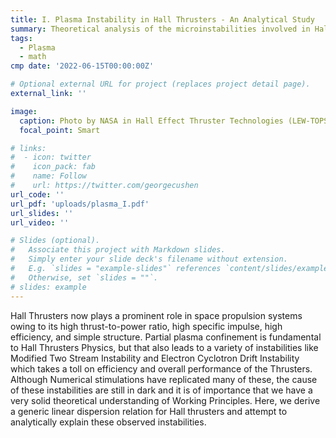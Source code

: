 ```yaml
---
title: I. Plasma Instability in Hall Thrusters - An Analytical Study
summary: Theoretical analysis of the microinstabilities involved in Hall Thruster and derivation of a Generalized Dispersion Relation. Study involves Linearised perturbation of the collisionless Vlasov equations and stability and growth rate analysis using Asymptotic techniques among others.
tags:
  - Plasma
  - math
cmp date: '2022-06-15T00:00:00Z'

# Optional external URL for project (replaces project detail page).
external_link: ''

image:
  caption: Photo by NASA in Hall Effect Thruster Technologies (LEW-TOPS-34)
  focal_point: Smart

# links:
#  - icon: twitter
#    icon_pack: fab
#    name: Follow
#    url: https://twitter.com/georgecushen
url_code: ''
url_pdf: 'uploads/plasma_I.pdf'
url_slides: ''
url_video: ''

# Slides (optional).
#   Associate this project with Markdown slides.
#   Simply enter your slide deck's filename without extension.
#   E.g. `slides = "example-slides"` references `content/slides/example-slides.md`.
#   Otherwise, set `slides = ""`.
# slides: example
---
```


Hall Thrusters now plays a prominent role in space propulsion systems owing to its high thrust-to-power ratio, high specific impulse, high efficiency, and simple structure. Partial plasma confinement is fundamental to Hall Thrusters Physics, but that also leads to a variety of instabilities like Modified Two Stream Instability and Electron Cyclotron Drift Instability which takes a toll on efficiency and overall performance of the Thrusters. Although Numerical stimulations have replicated many of these, the cause of these instabilities are still in dark and it is of importance that we have a very solid theoretical understanding of Working Principles. Here, we derive a generic linear dispersion relation for Hall thrusters and attempt to analytically explain these observed instabilities.

